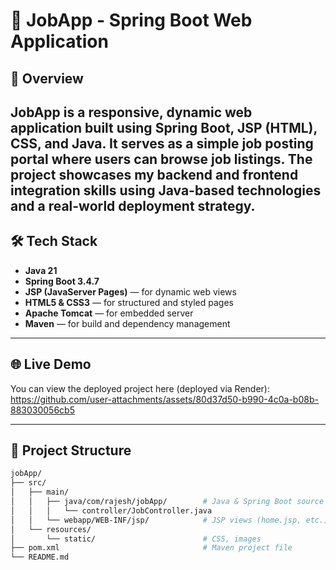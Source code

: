 # 💼 JobApp - Spring Boot Web Application

## 🚀 Overview

**JobApp** is a responsive, dynamic web application built using **Spring Boot**, **JSP (HTML)**, **CSS**, and **Java**. It serves as a simple job posting portal where users can browse job listings. The project showcases my backend and frontend integration skills using Java-based technologies and a real-world deployment strategy.
---
## 🛠 Tech Stack

- **Java 21**
- **Spring Boot 3.4.7**
- **JSP (JavaServer Pages)** — for dynamic web views
- **HTML5 & CSS3** — for structured and styled pages
- **Apache Tomcat** — for embedded server
- **Maven** — for build and dependency management
---

## 🌐 Live Demo
You can view the deployed project here (deployed via Render):
  https://github.com/user-attachments/assets/80d37d50-b990-4c0a-b08b-883030056cb5

---

## 📁 Project Structure

```bash
jobApp/
├── src/
│   ├── main/
│   │   ├── java/com/rajesh/jobApp/        # Java & Spring Boot source code
│   │   │   └── controller/JobController.java
│   │   └── webapp/WEB-INF/jsp/            # JSP views (home.jsp, etc.)
│   └── resources/
│       └── static/                        # CSS, images
├── pom.xml                                # Maven project file
└── README.md
